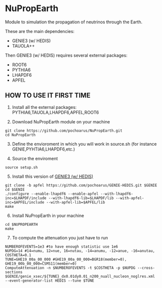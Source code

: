 # NuPropEarth
Module to simulation the propagation of neutrinos through the Earth.

These are the main dependencies:

- GENIE3 (w/ HEDIS)
- TAUOLA++

Then GENIE3 (w/ HEDIS) requires several external packages:

- ROOT6
- PYTHIA6
- LHAPDF6
- APFEL


## HOW TO USE IT FIRST TIME

1. Install all the external packages: PYTHIA6,TAUOLA,LHAPDF6,APFEL,ROOT6

2. Download NuPropEarth module on your machine 

```
git clone https://github.com/pochoarus/NuPropEarth.git
cd NuPropEarth
```

3. Define the envioroment in which you will work in source.sh (for instance GENIE,PYHTIA6,LHAPDF6,etc.)

4. Source the enviroment

```
source setup.sh
```

5. Install this version of [GENIE3 (w/ HEDIS)](https://github.com/pochoarus/GENIE-HEDIS/tree/apfel)

```
git clone -b apfel https://github.com/pochoarus/GENIE-HEDIS.git $GENIE
cd $GENIE
./configure --enable-lhapdf6 --enable-apfel --with-lhapdf6-inc=$LHAPDF/include --with-lhapdf6-lib=$LHAPDF/lib --with-apfel-inc=$APFEL/include --with-apfel-lib=$APFEL/lib
make
```

6. Install NuPropEarth in your machine

```
cd $NUPROPEARTH
make
```

7. To compute the attenuation you just have to run

```
NUMBEROFEVENTS=1e3 #to have enough statistic use 1e6
NUPDG=14 #14=numu, 12=nue, 16=nutau, -14=anumu, -12=anue, -16=anutau, 
COSTHETA=0.1
TUNE=GHE19_00a_00_000 #GHE19_00a_00_000=BGR18(member=0), GHE19_00b_00_000=CSMS11(member=0)
ComputeAttenuation -n $NUMBEROFEVENTS -t $COSTHETA -p $NUPDG --cross-sections $GENIE/genie_xsec/${TUNE}_dx0.01dy0.01_n200_nuall_nucleon_noglres.xml --event-generator-list HEDIS --tune $TUNE
```




